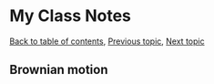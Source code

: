 # My Class Notes

[Back to table of contents](README.md), [Previous topic](README.Osc.md), [Next topic](README.Rel.md)

## Brownian motion
